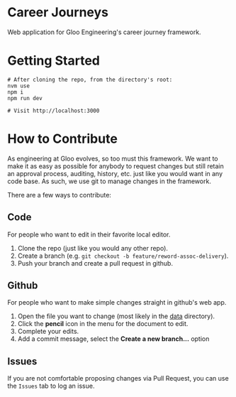 # Career Journeys
Web application for Gloo Engineering's career journey framework.

# Getting Started
```
# After cloning the repo, from the directory's root:
nvm use
npm i
npm run dev

# Visit http://localhost:3000
```

# How to Contribute
As engineering at Gloo evolves, so too must this framework. We want to make it as easy as possible for anybody to request changes but still retain an approval process, auditing, history, etc. just like you would want in any code base. As such, we use git to manage changes in the framework.

There are a few ways to contribute:

## Code
For people who want to edit in their favorite local editor.
1. Clone the repo (just like you would any other repo).
2. Create a branch (e.g. `git checkout -b feature/reword-assoc-delivery`).
3. Push your branch and create a pull request in github.

## Github
For people who want to make simple changes straight in github's web app.
1. Open the file you want to change (most likely in the [data](./data) directory).
2. Click the **pencil** icon in the menu for the document to edit.
3. Complete your edits.
4. Add a commit message, select the **Create a new branch...** option

## Issues
If you are not comfortable proposing changes via Pull Request, you can use the `Issues` tab to log an issue.
